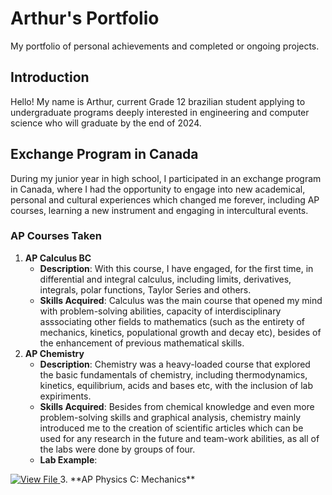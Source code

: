 # Arthur's Portfolio
My portfolio of personal achievements and completed or ongoing projects.
## Introduction
Hello! My name is Arthur, current Grade 12 brazilian student applying to undergraduate programs deeply interested in engineering and computer science who will graduate by the end of 2024.
## Exchange Program in Canada
During my junior year in high school, I participated in an exchange program in Canada, where I had the opportunity to engage into new academical, personal and cultural experiences which changed me forever, including AP courses, learning a new instrument and engaging in intercultural events.
### AP Courses Taken
1. **AP Calculus BC**
   - **Description**: With this course, I have engaged, for the first time, in differential and integral calculus, including limits, derivatives, integrals, polar functions, Taylor Series and others.
   - **Skills Acquired**: Calculus was the main course that opened my mind with problem-solving abilities, capacity of interdisciplinary asssociating other fields to mathematics (such as the entirety of mechanics, kinetics, populational growth and decay etc), besides of the enhancement of previous mathematical skills.
2. **AP Chemistry**
   - **Description**: Chemistry was a heavy-loaded course that explored the basic fundamentals of chemistry, including thermodynamics, kinetics, equilibrium, acids and bases etc, with the inclusion of lab expiriments.
   - **Skills Acquired**: Besides from chemical knowledge and even more problem-solving skills and graphical analysis, chemistry mainly introduced me to the creation of scientific articles which can be used for any research in the future and team-work abilities, as all of the labs were done by groups of four.
   - **Lab Example**: <a href="https://1drv.ms/w/c/5db393d852abcec5/EeawYwmcLzpHn8SBJJsogjEBEEPzZwlX9_4v7KL9vlQvaA?e=1BZ0WQ" target="_blank">
  <img src="https://img.shields.io/badge/View%20File-Click%20Here-brightgreen?style=for-the-badge" alt="View File">
</a>
 3. **AP Physics C: Mechanics**
    
